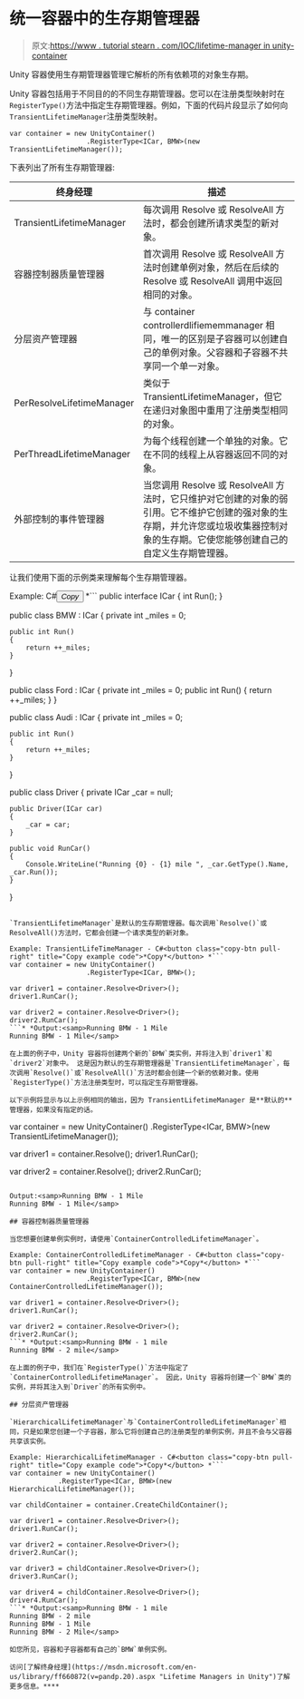 # 统一容器中的生存期管理器

> 原文:[https://www . tutorial stearn . com/IOC/lifetime-manager in unity-container](https://www.tutorialsteacher.com/ioc/lifetime-manager-in-unity-container)

Unity 容器使用生存期管理器管理它解析的所有依赖项的对象生存期。

Unity 容器包括用于不同目的的不同生存期管理器。您可以在注册类型映射时在`RegisterType()`方法中指定生存期管理器。例如，下面的代码片段显示了如何向`TransientLifetimeManager`注册类型映射。

```
var container = new UnityContainer()
                   .RegisterType<ICar, BMW>(new TransientLifetimeManager()); 
```

下表列出了所有生存期管理器:

| 终身经理 | 描述 |
| --- | --- |
| TransientLifetimeManager | 每次调用 Resolve 或 ResolveAll 方法时，都会创建所请求类型的新对象。 |
| 容器控制器质量管理器 | 首次调用 Resolve 或 ResolveAll 方法时创建单例对象，然后在后续的 Resolve 或 ResolveAll 调用中返回相同的对象。 |
| 分层资产管理器 | 与 container controllerdlifiememmanager 相同，唯一的区别是子容器可以创建自己的单例对象。父容器和子容器不共享同一个单一对象。 |
| PerResolveLifetimeManager | 类似于 TransientLifetimeManager，但它在递归对象图中重用了注册类型相同的对象。 |
| PerThreadLifetimeManager | 为每个线程创建一个单独的对象。它在不同的线程上从容器返回不同的对象。 |
| 外部控制的事件管理器 | 当您调用 Resolve 或 ResolveAll 方法时，它只维护对它创建的对象的弱引用。它不维护它创建的强对象的生存期，并允许您或垃圾收集器控制对象的生存期。它使您能够创建自己的自定义生存期管理器。 |

让我们使用下面的示例类来理解每个生存期管理器。

Example: C#<button class="copy-btn pull-right" title="Copy example code">*Copy*</button> *```
public interface ICar
{
    int Run();
}

public class BMW : ICar
{
    private int _miles = 0;

    public int Run()
    {
        return ++_miles;
    }
}

public class Ford : ICar
{
    private int _miles = 0;
    public int Run()
    {
        return ++_miles;
    }
}

public class Audi : ICar
{
    private int _miles = 0;

    public int Run()
    {
        return ++_miles;
    }
}

public class Driver
{
    private ICar _car = null;

    public Driver(ICar car)
    {
        _car = car;
    }

    public void RunCar()
    {
        Console.WriteLine("Running {0} - {1} mile ", _car.GetType().Name, _car.Run());
    }
} 
```*  *## TransientLifetimeManager

`TransientLifetimeManager`是默认的生存期管理器。每次调用`Resolve()`或 ResolveAll()方法时，它都会创建一个请求类型的新对象。

Example: TransientLifeTimeManager - C#<button class="copy-btn pull-right" title="Copy example code">*Copy*</button> *```
var container = new UnityContainer()
                   .RegisterType<ICar, BMW>();

var driver1 = container.Resolve<Driver>();
driver1.RunCar();

var driver2 = container.Resolve<Driver>();
driver2.RunCar(); 
```* *Output:<samp>Running BMW - 1 Mile
Running BMW - 1 Mile</samp>

在上面的例子中，Unity 容器将创建两个新的`BMW`类实例，并将注入到`driver1`和`driver2`对象中。 这是因为默认的生存期管理器是`TransientLifetimeManager`，每次调用`Resolve()`或`ResolveAll()`方法时都会创建一个新的依赖对象。使用`RegisterType()`方法注册类型时，可以指定生存期管理器。

以下示例将显示与以上示例相同的输出，因为 TransientLifetimeManager 是**默认的**管理器，如果没有指定的话。

```
var container = new UnityContainer()
                   .RegisterType<ICar, BMW>(new TransientLifetimeManager());

var driver1 = container.Resolve<Driver>();
driver1.RunCar();

var driver2 = container.Resolve<Driver>();
driver2.RunCar(); 
```

Output:<samp>Running BMW - 1 Mile
Running BMW - 1 Mile</samp>

## 容器控制器质量管理器

当您想要创建单例实例时，请使用`ContainerControlledLifetimeManager`。

Example: ContainerControlledLifetimeManager - C#<button class="copy-btn pull-right" title="Copy example code">*Copy*</button> *```
var container = new UnityContainer()
                   .RegisterType<ICar, BMW>(new ContainerControlledLifetimeManager());

var driver1 = container.Resolve<Driver>();
driver1.RunCar();

var driver2 = container.Resolve<Driver>();
driver2.RunCar(); 
```* *Output:<samp>Running BMW - 1 mile
Running BMW - 2 mile</samp>

在上面的例子中，我们在`RegisterType()`方法中指定了`ContainerControlledLifetimeManager`。 因此，Unity 容器将创建一个`BMW`类的实例，并将其注入到`Driver`的所有实例中。

## 分层资产管理器

`HierarchicalLifetimeManager`与`ContainerControlledLifetimeManager`相同，只是如果您创建一个子容器，那么它将创建自己的注册类型的单例实例，并且不会与父容器共享该实例。

Example: HierarchicalLifetimeManager - C#<button class="copy-btn pull-right" title="Copy example code">*Copy*</button> *```
var container = new UnityContainer()
            .RegisterType<ICar, BMW>(new HierarchicalLifetimeManager());

var childContainer = container.CreateChildContainer();

var driver1 = container.Resolve<Driver>();
driver1.RunCar();

var driver2 = container.Resolve<Driver>();
driver2.RunCar();

var driver3 = childContainer.Resolve<Driver>();
driver3.RunCar();

var driver4 = childContainer.Resolve<Driver>();
driver4.RunCar(); 
```* *Output:<samp>Running BMW - 1 mile
Running BMW - 2 mile
Running BMW - 1 Mile
Running BMW - 2 Mile</samp>

如您所见，容器和子容器都有自己的`BMW`单例实例。

访问[了解终身经理](https://msdn.microsoft.com/en-us/library/ff660872(v=pandp.20).aspx "Lifetime Managers in Unity")了解更多信息。****